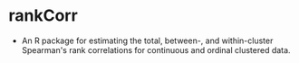 # rankCorr
- An R package for estimating the total, between-, and within-cluster Spearman's rank correlations for continuous and ordinal clustered data. 
